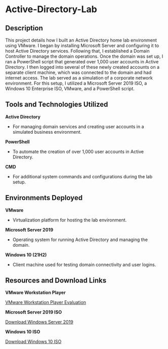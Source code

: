 # Active-Directory-Lab

## Description

This project details how I built an Active Directory home lab environment using VMware. I began by installing Microsoft Server and configuring it to host Active Directory services. Following that, I established a Domain Controller to manage the domain operations. Once the domain was set up, I ran a PowerShell script that generated over 1,000 user accounts in Active Directory. I then logged into several of these newly created accounts on a separate client machine, which was connected to the domain and had internet access. The lab served as a simulation of a corporate network environment. For this setup, I utilized a Microsoft Server 2019 ISO, a Windows 10 Enterprise ISO, VMware, and a PowerShell script.

## Tools and Technologies Utilized

**Active Directory**
- For managing domain services and creating user accounts in a simulated business environment.

**PowerShell**
- To automate the creation of over 1,000 user accounts in Active Directory.

**CMD**
- For additional system commands and configurations during the lab setup.

## Environments Deployed

**VMware**
- Virtualization platform for hosting the lab environment.

**Microsoft Server 2019**
- Operating system for running Active Directory and managing the domain.

**Windows 10 (21H2)**
- Client machine used for testing domain connectivity and user logins.

## Resources and Download Links

**VMware Workstation Player**

[VMware Workstation Player Evaluation](https://www.vmware.com/products/desktop-hypervisor/workstation-and-fusion)

**Microsoft Server 2019 ISO**

[Download Windows Server 2019](https://www.microsoft.com/en-us/evalcenter/download-windows-server-2019)

**Windows 10 ISO**

[Download Windows 10 ISO](https://www.microsoft.com/en-us/software-download/windows10)





